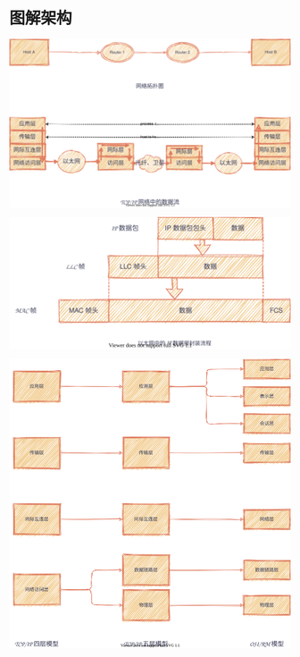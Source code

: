 # 图解架构

>
![](https://raw.githubusercontent.com/baiyutang/draw/4ee2301d03e469bd6b1cec3cf4cf904741267707/tcp-ip-network-data-flow.svg)

>
![](https://raw.githubusercontent.com/baiyutang/draw/4ee2301d03e469bd6b1cec3cf4cf904741267707/ip-data-package.svg)

>
![](https://raw.githubusercontent.com/baiyutang/draw/4ee2301d03e469bd6b1cec3cf4cf904741267707/tcp-ip.svg)
